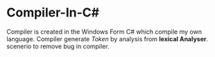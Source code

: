 # Compiler-In-C#
Compiler is created in the Windows Form C# which compile my own language.
Compiler generate *Token* by analysis from **lexical Analyser**.  scenerio to remove bug in compiler.

